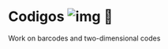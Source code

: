 # Codigos  ![img](https://img.shields.io/badge/buhohacker-Codigos-blue) 🦉
Work on barcodes and two-dimensional codes
